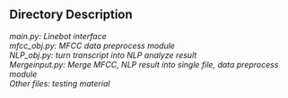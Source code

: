 ## Directory Description  
_main.py: Linebot interface_  
_mfcc_obj.py: MFCC data preprocess module_  
_NLP_obj.py: turn transcript into NLP analyze result_  
_Mergeinput.py: Merge MFCC, NLP result into single file, data preprocess module_  
_Other files: testing material_  
